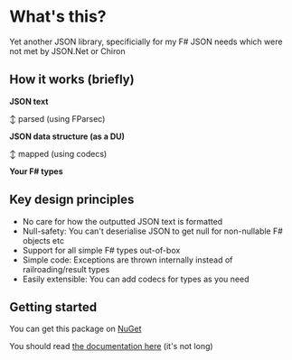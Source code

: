 # What's this?

Yet another JSON library, specificially for my F# JSON needs which were not met by JSON.Net or Chiron

## How it works (briefly)
**JSON text**

↕ parsed (using FParsec)

**JSON data structure (as a DU)**

↕ mapped (using codecs)

**Your F# types**

## Key design principles

- No care for how the outputted JSON text is formatted
- Null-safety: You can't deserialise JSON to get null for non-nullable F# objects etc
- Support for all simple F# types out-of-box
- Simple code: Exceptions are thrown internally instead of railroading/result types
- Easily extensible: You can add codecs for types as you need

## Getting started

You can get this package on [NuGet](https://www.nuget.org/packages/Percyqaz.Json/)

You should read [the documentation here](https://github.com/percyqaz/Percyqaz.Json/wiki) (it's not long)
